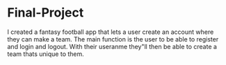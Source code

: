 # Final-Project
I created a fantasy football app that lets a user create an account where they can make a team. The main function is the user to be able to register and login and logout. With their useranme they"ll then be able to create a team thats unique to them.
